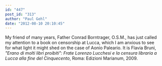 ```yaml
---
id: "447"
post_id: "313"
author: "Paul Gehl"
date: "2012-08-10 20:10:45"
---
```

My friend of many years, Father Conrad Borntrager, O.S.M., has just called my attention to a book on censorship at Lucca, which I am anxious to see for what light it might shed on the case of Aonio Paleario. It is Flavia Bruni, <em>"Erano di molti libri proibiti": Frate Lorenzo Lucchesi e la censura libraria a Lucca alla fine del Cinquecento</em>, Roma: Edizioni Marianum, 2009.
